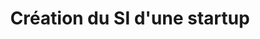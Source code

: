 ---
title: Création du SI d'une startup
description: Création du SI d'une startup
related: 
 - /competences/linux
picPath: real/si_creation.jpg
---